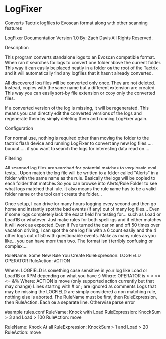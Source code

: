 LogFixer
========

Converts Tactrix logfiles to Evoscan format along with other scanning features


LogFixer Documentation
Version 1.0 By: Zach Davis All Rights Reserved.

Description

This program converts standalone logs to an Evoscan compatible format.
When ran it searches for logs to convert one folder above the current folder.
This way it can easily be placed neatly in a folder on the root of the Tactrix
and it will automatically find any logfiles that it hasn't already converted.

All discovered log files will be converted only once. They are not deleted.
Instead, copies with the same name but a different extension are created.
This way you can easily sort-by file extension or copy only the converted files.

If a converted version of the log is missing, it will be regenerated.
This means you can directly edit the converted versions of the logs and regenerate
them by simply deleting them and running LogFixer again.

Configuration

For normal use, nothing is required other than moving the folder to the tactrix flash
device and running LogFixer to convert any new log files.....
buuuut..... if you want to search the logs for interesting data read on....

Filtering

All scanned log files are searched for potential matches to *very* basic eval tests...
Upon match the log file will be written to a folder called "Alerts" in a folder with
the same name as the rule. Basically the logs will be copied to each folder that matches
So you can browse into Alerts/Rule Folder to see what logs matched that rule.
It also means the rule name has to be a valid folder name or the tool can't create the folder...

Once setup, I can drive for many hours logging every second and then go home and instantly spot the
bad events (if any) out of many log files... Even if some logs completely lack the exact field I'm testing for...
such as Load or Load1B or whatever. Just make rules for both spellings and if either matches it will work as expected.
Even if I've turned the car on and off 50 times over vacation driving, I can spot the one log file with a 6 count easily
and the 4 other logs out of 50 with questionable events.
Make as many rules as you like... you can have more than two. The format isn't terribly confusing or complex....


RuleName: Some New Rule You Create
RuleExpression: LOGFIELD OPERATOR
RuleAction: ACTION

Where: LOGFIELD is something case sensitive in your log like Load or Load1B or RPM depending on what you have :)
Where: OPERATOR is > < >= <= &%
Where: ACTION is move (only supported action currently but that may change)
Lines starting with # or ; are ignored as comments Logs that may be missing the LOGFIELD are simply considered a non matching rule, nothing else is aborted.
The RuleName must be first, then RuleExpression, then RuleAction. Each on a separate line. Otherwise parse error


#sample rules.conf
RuleName: Knock with Load
RuleExpression: KnockSum > 3 and Load > 100
RuleAction: move

RuleName: Knock At all
RuleExpression: KnockSum > 1 and Load > 20
RuleAction: move

